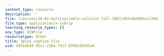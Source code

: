 ```yaml
---
content_type: resource
description: ''
file: /courses/18-02-multivariable-calculus-fall-2007/d97edb4995cc230a75176764336335a4_sr7kCpzAuYw.srt
file_type: application/x-subrip
learning_resource_types: []
ocw_type: OCWFile
resourcetype: Other
title: 3play caption file
uid: d97edb49-95cc-230a-7517-6764336335a4
---
```

